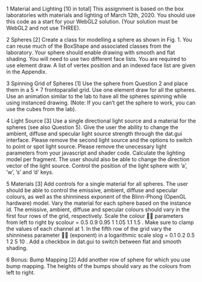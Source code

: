 1 Material and Lighting [10 in total]
This assignment is based on the box laboratories with materials and lighting of March 12th, 2020. You should use this code as a start for your WebGL2 solution. (Your solution must be WebGL2 and not use THREE).

2 Spheres [2]
Create a class for modelling a sphere as shown in Fig. 1. You can reuse much of the BoxShape and associated classes from the laboratory. Your sphere should enable drawing with smooth and flat shading. You will need to use two different face lists. You are required to use element draw.
A list of vertex position and an indexed face list are given in the Appendix.

3 Spinning Grid of Spheres [1]
Use the sphere from Question 2 and place them in a 5 × 7 frontoparallel grid. Use one element draw for all the spheres. Use an animation similar to the lab to have all the spheres spinning while using instanced drawing. (Note: If you can’t get the sphere to work, you can use the cubes from the lab).

4 Light Source [3]
Use a single directional light source and a material for the spheres (see also Question 5). Give the user the ability to change the ambient, diffuse and specular light source strength through the dat.gui interface. Please remove the second light source and the options to switch to point or spot light source. Please remove the unecessary light parameters from your javascript and shader code. Calculate the lighting model per fragment.
The user should also be able to change the direction vector of the light source. Control the position of the light sphere with ’a’, ’w’, ’s’ and ’d’ keys.

5 Materials [3]
Add controls for a single material for all spheres. The user should be able to control the emissive, ambient, diffuse and specular colours, as well as the shinniness exponent of the Blinn-Phong (OpenGL hardware) model.
Vary the material for each sphere based on the instance id. The emissive, ambient, diffuse and specular colours should vary in the first four rows of the grid, respectively. Scale the colour
􏰀􏰁
parameters from left to right by scolour = 0.5 0.9 0.95 1 1.05 1.1 1.5 . Make sure to clamp the values of each channel at 1. In the fifth row of the grid vary the shinniness parameter
􏰀􏰁
(exponent) in a logarithmic scale slog = 0.1 0.2 0.5 1 2 5 10 . Add a checkbox in dat.gui to switch between flat and smooth shading.

6 Bonus: Bump Mapping [2]
Add another row of sphere for which you use bump mapping. The heights of the bumps should vary as the colours from left to right.